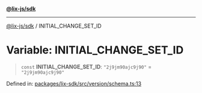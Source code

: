 [**@lix-js/sdk**](../README.md)

***

[@lix-js/sdk](../README.md) / INITIAL\_CHANGE\_SET\_ID

# Variable: INITIAL\_CHANGE\_SET\_ID

> `const` **INITIAL\_CHANGE\_SET\_ID**: `"2j9jm90ajc9j90"` = `"2j9jm90ajc9j90"`

Defined in: [packages/lix-sdk/src/version/schema.ts:13](https://github.com/opral/monorepo/blob/e71bdb871680205b7a92b34085dd7fe79344e0d0/packages/lix-sdk/src/version/schema.ts#L13)
